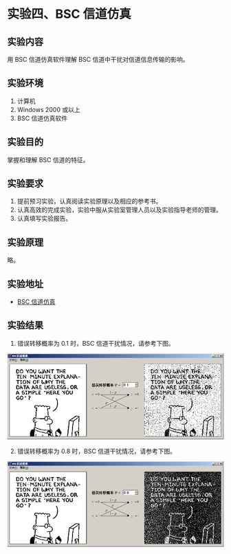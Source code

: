 # 实验四、BSC 信道仿真

## 实验内容

用 BSC 信道仿真软件理解 BSC 信道中干扰对信道信息传输的影响。

## 实验环境

1. 计算机
2. Windows 2000 或以上
3. BSC 信道仿真软件

## 实验目的

掌握和理解 BSC 信道的特征。

## 实验要求

1. 提前预习实验，认真阅读实验原理以及相应的参考书。
2. 认真高效的完成实验，实验中服从实验室管理人员以及实验指导老师的管理。
3. 认真填写实验报告。

## 实验原理

略。

## 实验地址

- [BSC 信道仿真](https://info-lab.wangding.co/labs/lab04.html)
  
## 实验结果

1. 错误转移概率为 0.1 时，BSC 信道干扰情况，请参考下图。

  ![BSC 信道仿真实验结果 1，王顶，408542507@qq.com](images/lab04-01.png)

2. 错误转移概率为 0.8 时，BSC 信道干扰情况，请参考下图。

  ![BSC 信道仿真实验结果 2，王顶，408542507@qq.com](images/lab04-02.png)
